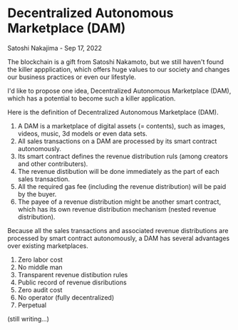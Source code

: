 # Decentralized Autonomous Marketplace (DAM)

Satoshi Nakajima - Sep 17, 2022

The blockchain is a gift from Satoshi Nakamoto, but we still haven't found the killer appplication, 
which offers huge values to our society and changes our business practices or even our lifestyle. 

I'd like to propose one idea, Decentralized Autonomous Marketplace (DAM), 
which has a potential to become such a killer application. 

Here is the definition of Decentralized Autonomous Marketplace (DAM).

1. A DAM is a marketplace of digital assets (= contents), such as images, videos, music, 3d models or even data sets.
2. All sales transactions on a DAM are processed by its smart contract autonomously. 
3. Its smart contract defines the revenue distribution ruls (among creators and other contributers).
4. The revenue distibution will be done immediately as the part of each sales transaction.
5. All the required gas fee (including the revenue distribution) will be paid by the buyer. 
6. The payee of a revenue distribution might be another smart contract, which has its own revenue distribution mechanism (nested revenue distribution). 

Because all the sales transactions and associated revenue distributions are processed by smart contract autonomously, a DAM has several advantages over existing marketplaces. 

1. Zero labor cost
2. No middle man
3. Transparent revenue distibution rules
4. Public record of revenue disributions
5. Zero audit cost
6. No operator (fully decentralized)
7. Perpetual

(still writing...)
